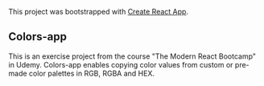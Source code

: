 This project was bootstrapped with [Create React App](https://github.com/facebook/create-react-app).

## Colors-app

This is an exercise project from the course "The Modern React Bootcamp" in Udemy.
Colors-app enables copying color values from custom or pre-made color palettes in RGB, RGBA and HEX.
